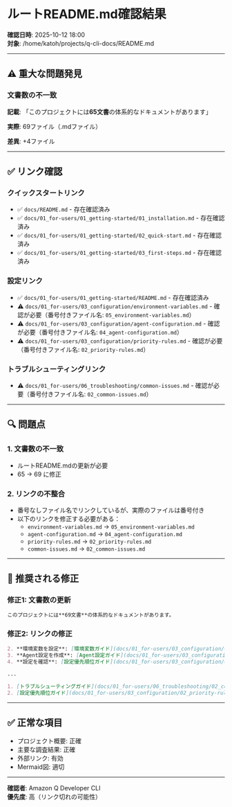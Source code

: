 # ルートREADME.md確認結果

**確認日時**: 2025-10-12 18:00  
**対象**: /home/katoh/projects/q-cli-docs/README.md

---

## ⚠️ 重大な問題発見

### 文書数の不一致

**記載**: 「このプロジェクトには**65文書**の体系的なドキュメントがあります」

**実際**: 69ファイル（.mdファイル）

**差異**: +4ファイル

---

## ✅ リンク確認

### クイックスタートリンク
- ✅ `docs/README.md` - 存在確認済み
- ✅ `docs/01_for-users/01_getting-started/01_installation.md` - 存在確認済み
- ✅ `docs/01_for-users/01_getting-started/02_quick-start.md` - 存在確認済み
- ✅ `docs/01_for-users/01_getting-started/03_first-steps.md` - 存在確認済み

### 設定リンク
- ✅ `docs/01_for-users/01_getting-started/README.md` - 存在確認済み
- ⚠️ `docs/01_for-users/03_configuration/environment-variables.md` - 確認が必要（番号付きファイル名: `05_environment-variables.md`）
- ⚠️ `docs/01_for-users/03_configuration/agent-configuration.md` - 確認が必要（番号付きファイル名: `04_agent-configuration.md`）
- ⚠️ `docs/01_for-users/03_configuration/priority-rules.md` - 確認が必要（番号付きファイル名: `02_priority-rules.md`）

### トラブルシューティングリンク
- ⚠️ `docs/01_for-users/06_troubleshooting/common-issues.md` - 確認が必要（番号付きファイル名: `02_common-issues.md`）

---

## 🔍 問題点

### 1. 文書数の不一致
- ルートREADME.mdの更新が必要
- 65 → 69 に修正

### 2. リンクの不整合
- 番号なしファイル名でリンクしているが、実際のファイルは番号付き
- 以下のリンクを修正する必要がある：
  - `environment-variables.md` → `05_environment-variables.md`
  - `agent-configuration.md` → `04_agent-configuration.md`
  - `priority-rules.md` → `02_priority-rules.md`
  - `common-issues.md` → `02_common-issues.md`

---

## 📝 推奨される修正

### 修正1: 文書数の更新
```markdown
このプロジェクトには**69文書**の体系的なドキュメントがあります。
```

### 修正2: リンクの修正
```markdown
2. **環境変数を設定**: [環境変数ガイド](docs/01_for-users/03_configuration/05_environment-variables.md)
3. **Agent設定を作成**: [Agent設定ガイド](docs/01_for-users/03_configuration/04_agent-configuration.md)
4. **設定を確認**: [設定優先順位ガイド](docs/01_for-users/03_configuration/02_priority-rules.md)

...

1. [トラブルシューティングガイド](docs/01_for-users/06_troubleshooting/02_common-issues.md)を確認
2. [設定優先順位ガイド](docs/01_for-users/03_configuration/02_priority-rules.md)で優先順位を理解
```

---

## ✅ 正常な項目

- プロジェクト概要: 正確
- 主要な調査結果: 正確
- 外部リンク: 有効
- Mermaid図: 適切

---

**確認者**: Amazon Q Developer CLI  
**優先度**: 高（リンク切れの可能性）
